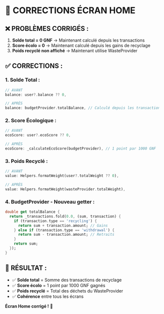 # 🔧 CORRECTIONS ÉCRAN HOME

## ❌ **PROBLÈMES CORRIGÉS :**

1. **Solde total = 0 GNF** → Maintenant calculé depuis les transactions
2. **Score écolo = 0** → Maintenant calculé depuis les gains de recyclage  
3. **Poids recyclé non affiché** → Maintenant utilise WasteProvider

## ✅ **CORRECTIONS :**

### **1. Solde Total :**
```dart
// AVANT
balance: user?.balance ?? 0,

// APRÈS
balance: budgetProvider.totalBalance, // Calculé depuis les transactions
```

### **2. Score Écologique :**
```dart
// AVANT
ecoScore: user?.ecoScore ?? 0,

// APRÈS
ecoScore: _calculateEcoScore(budgetProvider), // 1 point par 1000 GNF
```

### **3. Poids Recyclé :**
```dart
// AVANT
value: Helpers.formatWeight(user?.totalWeight ?? 0),

// APRÈS
value: Helpers.formatWeight(wasteProvider.totalWeight),
```

### **4. BudgetProvider - Nouveau getter :**
```dart
double get totalBalance {
  return _transactions.fold(0.0, (sum, transaction) {
    if (transaction.type == 'recycling') {
      return sum + transaction.amount; // Gains
    } else if (transaction.type == 'withdrawal') {
      return sum - transaction.amount; // Retraits
    }
    return sum;
  });
}
```

## 🎯 **RÉSULTAT :**
- ✅ **Solde total** = Somme des transactions de recyclage
- ✅ **Score écolo** = 1 point par 1000 GNF gagnés
- ✅ **Poids recyclé** = Total des déchets du WasteProvider
- ✅ **Cohérence** entre tous les écrans

**Écran Home corrigé !** 🚀
